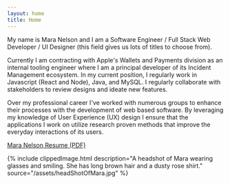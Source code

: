 ```yaml
---
layout: home
title: Home
---
```


<div class="flex-wrapper">
  <div class="leftText text-card">
  <p>
  My name is Mara Nelson and I am a Software Engineer / Full Stack Web Developer / UI Designer (this field gives us lots of titles to choose from).
  </p>
  <p>
  Currently I am contracting with Apple's Wallets and Payments division as an internal tooling engineer where I am a principal developer of its Incident Management ecosystem.
  In my current position, I regularly work in Javascript (React and Node), Java, and MySQL. I regularly collaborate with stakeholders to review designs and ideate new features.
  </p>
  <p>
  Over my professional career I've worked with numerous groups to enhance their processes with the development of web based software. By leveraging my knowledge of User Experience (UX) design I ensure that the applications I work on utilize research proven methods that improve the everyday interactions of its users.
  </p>
  <p>
    <a href="/assets/MaraNelsonResume.pdf">Mara Nelson Resume (PDF)</a>
  </p>
  </div>

  {% include clippedImage.html 
    description="A headshot of Mara wearing glasses and smiling. She has long brown hair and a dusty rose shirt."
    source="/assets/headShotOfMara.jpg" 
  %}

</div>
